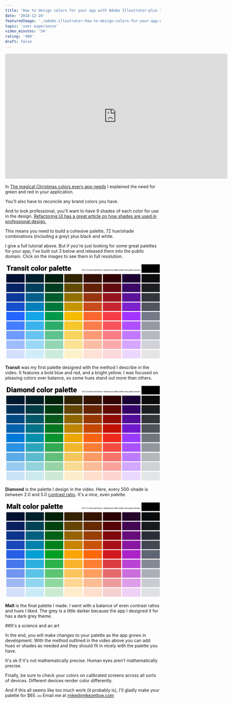 ```yaml
---
title: 'How to design colors for your app with Adobe Illustrator—plus 3 free palettes'
date: '2018-12-24'
featuredImage: './adobe-illustrator-how-to-design-colors-for-your-app-with-adobe-illustrator-plus-3-free-palettes.png'
topic: 'user experience'
video_minutes: '54'
rating: '400'
draft: false
---
```


<iframe width="720" height="405" src="https://www.youtube.com/embed/M57c0kP4Jo4?rel=0" frameborder="0" allow="autoplay; encrypted-media" allowfullscreen></iframe>

In [The magical Christmas colors every app needs](/the-magical-christmas-colors-every-app-needs/) I explained the need for green and red in your application.

You'll also have to reconcile any brand colors you have.

And to look professional, you'll want to have 9 shades of each color for use in the design. [Refactoring UI has a great article on how shades are used in professional design.](https://refactoringui.com/previews/building-your-color-palette/)

This means you need to build a cohesive palette, 72 hue/shade combinations (including a grey) plus black and white.

I give a full tutorial above. But if you're just looking for some great palettes for your app, I've built out 3 below and released them into the public domain. Click on the images to see them in full resolution.

![](transit-how-to-design-colors-for-your-app-with-adobe-illustrator-plus-3-free-palettes.png)

**Transit** was my first palette designed with the method I describe in the video. It features a bold blue and red, and a bright yellow. I was focused on pleasing colors over balance, so some hues stand out more than others.

![](diamond-how-to-design-colors-for-your-app-with-adobe-illustrator-plus-3-free-palettes.png)

**Diamond** is the palette I design in the video. Here, every 500-shade is between 2.0 and 5.0 [contrast ratio](https://webaim.org/resources/contrastchecker/). It's a nice, even palette.

![](malt-how-to-design-colors-for-your-app-with-adobe-illustrator-plus-3-free-palettes.png)

**Malt** is the final palette I made. I went with a balance of even contrast ratios and hues I liked. The grey is a little darker because the app I designed it for has a dark grey theme.

##It's a science and an art

In the end, you will make changes to your palette as the app grows in development. With the method outlined in the video above you can add hues or shades as needed and they should fit in nicely with the palette you have.

It's ok if it's not mathematically precise. Human eyes aren't mathematically precise.

Finally, be sure to check your colors on calibrated screens across all sorts of devices. Different devices render color differently.

And if this all seems like too much work (it probably is), I'll gladly make your palette for \$65. 💵 Email me at mike@mikezetlow.com

